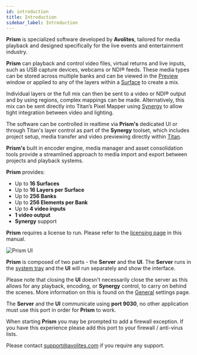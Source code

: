 ```yaml
---
id: introduction
title: Introduction
sidebar_label: Introduction
---
```

**Prism** is specialized software developed by **Avolites**, tailored for media playback and designed specifically for the live events and entertainment industry. 

**Prism** can playback and control video files, virtual returns and live inputs, such as USB capture devices, webcams or NDI® feeds. These media types can be stored across multiple banks and can be viewed in the [Preview](./quick-start/preview.md) window or applied to any of the layers within a [Surface](./stage/surfaces.md) to create a mix.

Individual layers or the full mix can then be sent to a video or NDI® output and by using regions, complex mappings can be made. Alternatively, this mix can be sent directly into Titan’s Pixel Mapper using [Synergy](/docs/synergy) to allow tight integration between video and lighting.

The software can be controlled in realtime via **Prism's** dedicated UI or through Titan's layer control as part of the **Synergy** toolset, which includes project setup, media transfer and video previewing directly within [Titan](/docs).

**Prism's** built in encoder engine, media manager and asset consolidation tools provide a streamlined approach to media import and export between projects and playback systems.

**Prism** provides:
- Up to **16 Surfaces**
- Up to **16 Layers per Surface**
- Up to **256 Banks**
- Up to **256 Elements per Bank**
- Up to **4 video inputs**
- **1 video output**
- **Synergy** support

**Prism** requires a license to run. Please refer to the [licensing page](/prism/licensing#prism) in this manual.

![Prism UI](/prism-images/prism-ui.png)

**Prism** is composed of two parts - the **Server** and the **UI**. The **Server** runs in the [system tray](./quick-start/system-tray.md) and the **UI** will run separately and show the interface.  

Please note that closing the **UI** doesn't necessarily close the server as this allows for any playback, encoding, or **Synergy** control, to carry on behind the scenes. More information on this is found on the [General](./settings/settings-general.md) settings page.

The **Server** and the **UI** communicate using **port 9030**, no other application must use this port in order for **Prism** to work.

When starting **Prism** you may be prompted to add a firewall exception. If you have this experience please add this port to your firewall / anti-virus lists.

Please contact <a href="mailto:support@avolites.com?subject=Prism:">support@avolites.com</a> if you require any support.

<!-- [NDI®](https://ndi.video/) is a registered trademark of Vizrt NDI AB. -->
